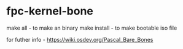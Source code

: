 # fpc-kernel-bone

make all - to make an binary
make install - to make bootable iso file

for futher info - https://wiki.osdev.org/Pascal_Bare_Bones
